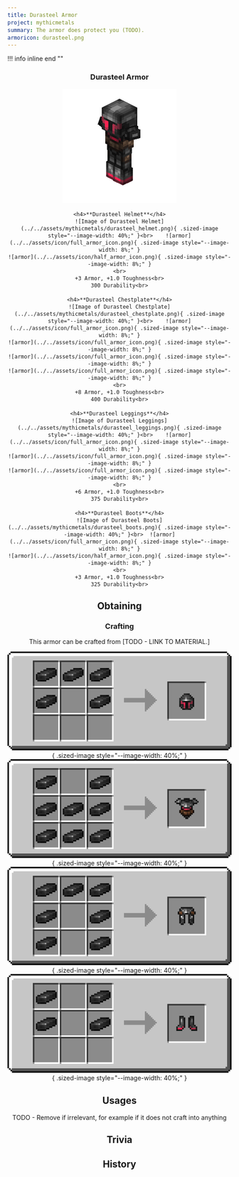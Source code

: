 ```yaml
---
title: Durasteel Armor
project: mythicmetals
summary: The armor does protect you (TODO).
armoricon: durasteel.png
---
```


!!! info inline end ""
    <center class=tooltip>
    <h3>**Durasteel Armor**</h3>
    ![WRITE ALT TEXT HERE](../../assets/armor-models/256/durasteel.png)<br>

	<h4>**Durasteel Helmet**</h4>
	![Image of Durasteel Helmet](../../assets/mythicmetals/durasteel_helmet.png){ .sized-image style="--image-width: 40%;" }<br>	![armor](../../assets/icon/full_armor_icon.png){ .sized-image style="--image-width: 8%;" }
	![armor](../../assets/icon/half_armor_icon.png){ .sized-image style="--image-width: 8%;" }
	<br>
	+3 Armor, +1.0 Toughness<br>
	300 Durability<br>

	<h4>**Durasteel Chestplate**</h4>
	![Image of Durasteel Chestplate](../../assets/mythicmetals/durasteel_chestplate.png){ .sized-image style="--image-width: 40%;" }<br>	![armor](../../assets/icon/full_armor_icon.png){ .sized-image style="--image-width: 8%;" }
	![armor](../../assets/icon/full_armor_icon.png){ .sized-image style="--image-width: 8%;" }
	![armor](../../assets/icon/full_armor_icon.png){ .sized-image style="--image-width: 8%;" }
	![armor](../../assets/icon/full_armor_icon.png){ .sized-image style="--image-width: 8%;" }
	<br>
	+8 Armor, +1.0 Toughness<br>
	400 Durability<br>

	<h4>**Durasteel Leggings**</h4>
	![Image of Durasteel Leggings](../../assets/mythicmetals/durasteel_leggings.png){ .sized-image style="--image-width: 40%;" }<br>	![armor](../../assets/icon/full_armor_icon.png){ .sized-image style="--image-width: 8%;" }
	![armor](../../assets/icon/full_armor_icon.png){ .sized-image style="--image-width: 8%;" }
	![armor](../../assets/icon/full_armor_icon.png){ .sized-image style="--image-width: 8%;" }
	<br>
	+6 Armor, +1.0 Toughness<br>
	375 Durability<br>

	<h4>**Durasteel Boots**</h4>
	![Image of Durasteel Boots](../../assets/mythicmetals/durasteel_boots.png){ .sized-image style="--image-width: 40%;" }<br>	![armor](../../assets/icon/full_armor_icon.png){ .sized-image style="--image-width: 8%;" }
	![armor](../../assets/icon/half_armor_icon.png){ .sized-image style="--image-width: 8%;" }
	<br>
	+3 Armor, +1.0 Toughness<br>
	325 Durability<br>


## Obtaining

### Crafting

This armor can be crafted from [TODO - LINK TO MATERIAL.]

![Image of the recipe for Durasteel Helmet](../../assets/mythicmetals/recipes/armor/durasteel_helmet.png){ .sized-image style="--image-width: 40%;" }
![Image of the recipe for Durasteel Chestplate](../../assets/mythicmetals/recipes/armor/durasteel_chestplate.png){ .sized-image style="--image-width: 40%;" }
![Image of the recipe for Durasteel Leggings](../../assets/mythicmetals/recipes/armor/durasteel_leggings.png){ .sized-image style="--image-width: 40%;" }
![Image of the recipe for Durasteel Boots](../../assets/mythicmetals/recipes/armor/durasteel_boots.png){ .sized-image style="--image-width: 40%;" }

## Usages

TODO - Remove if irrelevant, for example if it does not craft into anything

## Trivia

## History


